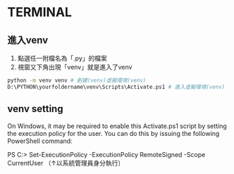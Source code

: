 # TERMINAL

## 進入venv

1. 點選任一附檔名為「.py」的檔案
2. 視窗又下角出現「venv」就是進入了venv



```bash # 一種 terminal 的語法
python -m venv venv # 創建(venv)虛擬環境(venv)
D:\PYTHON\yourfoldername\venv\Scripts\Activate.ps1 # 進入虛擬環境(venv)
```


## venv setting
On Windows, it may be required to enable this Activate.ps1 script by setting the
execution policy for the user. You can do this by issuing the following PowerShell
command:

PS C:\> Set-ExecutionPolicy -ExecutionPolicy RemoteSigned -Scope CurrentUser
（↑以系統管理員身分執行）